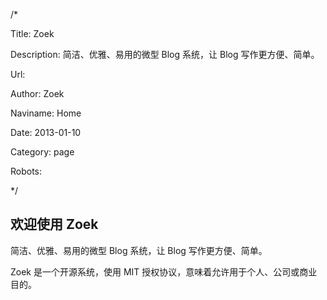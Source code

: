 /*

Title: Zoek

Description: 简洁、优雅、易用的微型 Blog 系统，让 Blog 写作更方便、简单。

Url: 

Author: Zoek

Naviname: Home

Date: 2013-01-10

Category: page

Robots: 

*/

## 欢迎使用 Zoek
简洁、优雅、易用的微型 Blog 系统，让 Blog 写作更方便、简单。

Zoek 是一个开源系统，使用 MIT 授权协议，意味着允许用于个人、公司或商业目的。
